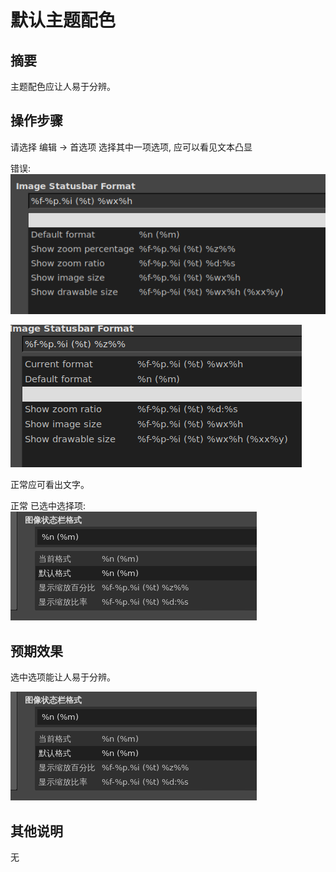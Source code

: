# 默认主题配色

## 摘要

主题配色应让人易于分辨。

## 操作步骤

请选择 编辑 -> 首选项 选择其中一项选项, 应可以看见文本凸显

错误:
![选择 Current format](./img/状态区-2.png)

![选择 Default format](./img/状态区-3.png)

正常应可看出文字。

正常 已选中选择项:
![正常.png](./img/状态区-4.png)

## 预期效果

选中选项能让人易于分辨。

![正常.png](./img/状态区-4.png)

## 其他说明

无
